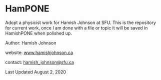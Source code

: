 # HamPONE
Adopt a physicist work for Hamish Johnson at SFU.
This is the repository for current work, once I am done with a file or topic it will be saved in HamishPONE when polished up.

Author: Hamish Johnson

website: www.hamishjohnson.ca

contact: hamish_johnson@sfu.ca

Last Updated August 2, 2020
